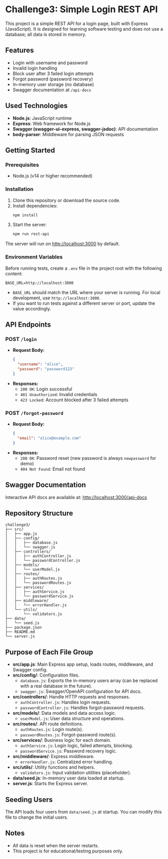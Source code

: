 # Challenge3: Simple Login REST API

This project is a simple REST API for a login page, built with Express (JavaScript). It is designed for learning software testing and does not use a database; all data is stored in memory.

## Features
- Login with username and password
- Invalid login handling
- Block user after 3 failed login attempts
- Forgot password (password recovery)
- In-memory user storage (no database)
- Swagger documentation at `/api-docs`

## Used Technologies
- **Node.js**: JavaScript runtime
- **Express**: Web framework for Node.js
- **Swagger (swagger-ui-express, swagger-jsdoc)**: API documentation
- **body-parser**: Middleware for parsing JSON requests

## Getting Started

### Prerequisites
- Node.js (v14 or higher recommended)

### Installation
1. Clone this repository or download the source code.
2. Install dependencies:
   ```bash
   npm install
   ```
3. Start the server:
   ```bash
   npm run rest-api
   ```

The server will run on [http://localhost:3000](http://localhost:3000) by default.

### Environment Variables

Before running tests, create a `.env` file in the project root with the following content:

```
BASE_URL=http://localhost:3000
```

- `BASE_URL` should match the URL where your server is running. For local development, use `http://localhost:3000`.
- If you want to run tests against a different server or port, update the value accordingly.

## API Endpoints

### POST `/login`
- **Request Body:**
  ```json
  {
    "username": "alice",
    "password": "password123"
  }
  ```
- **Responses:**
  - `200 OK`: Login successful
  - `401 Unauthorized`: Invalid credentials
  - `423 Locked`: Account blocked after 3 failed attempts

### POST `/forgot-password`
- **Request Body:**
  ```json
  {
    "email": "alice@example.com"
  }
  ```
- **Responses:**
  - `200 OK`: Password reset (new password is always `newpassword` for demo)
  - `404 Not Found`: Email not found

## Swagger Documentation

Interactive API docs are available at: [http://localhost:3000/api-docs](http://localhost:3000/api-docs)

## Repository Structure

```
challenge3/
├── src/
│   ├── app.js
│   ├── config/
│   │   ├── database.js
│   │   └── swagger.js
│   ├── controllers/
│   │   ├── authController.js
│   │   └── passwordController.js
│   ├── models/
│   │   └── userModel.js
│   ├── routes/
│   │   ├── authRoutes.js
│   │   └── passwordRoutes.js
│   ├── services/
│   │   ├── authService.js
│   │   └── passwordService.js
│   ├── middleware/
│   │   └── errorHandler.js
│   └── utils/
│       └── validators.js
├── data/
│   └── seed.js
├── package.json
├── README.md
└── server.js
```

## Purpose of Each File Group

- **src/app.js**: Main Express app setup, loads routes, middleware, and Swagger config.
- **src/config/**: Configuration files.
  - `database.js`: Exports the in-memory users array (can be replaced with a real database in the future).
  - `swagger.js`: Swagger/OpenAPI configuration for API docs.
- **src/controllers/**: Handle HTTP requests and responses.
  - `authController.js`: Handles login requests.
  - `passwordController.js`: Handles forgot-password requests.
- **src/models/**: Data models and data access logic.
  - `userModel.js`: User data structure and operations.
- **src/routes/**: API route definitions.
  - `authRoutes.js`: Login route(s).
  - `passwordRoutes.js`: Forgot-password route(s).
- **src/services/**: Business logic for each domain.
  - `authService.js`: Login logic, failed attempts, blocking.
  - `passwordService.js`: Password recovery logic.
- **src/middleware/**: Express middleware.
  - `errorHandler.js`: Centralized error handling.
- **src/utils/**: Utility functions and helpers.
  - `validators.js`: Input validation utilities (placeholder).
- **data/seed.js**: In-memory user data loaded at startup.
- **server.js**: Starts the Express server.

## Seeding Users

The API loads four users from `data/seed.js` at startup. You can modify this file to change the initial users.

## Notes
- All data is reset when the server restarts.
- This project is for educational/testing purposes only. 
